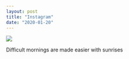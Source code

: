 ```yaml
---
layout: post
title: "Instagram"
date: "2020-01-20"
---
```


![](https://scontent.cdninstagram.com/v/t51.2885-15/sh0.08/e35/s640x640/82201536_1865744343569456_8552003362332644540_n.jpg?_nc_ht=scontent.cdninstagram.com&_nc_ohc=mUDu91kFdMkAX84gNdd&oh=8cd90ecca53312b8413c648361b9de60&oe=5ED7BF20)  

Difficult mornings are made easier with sunrises
